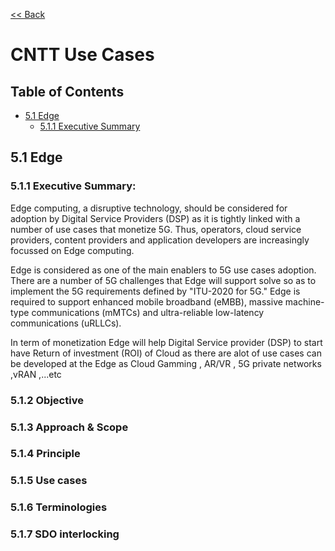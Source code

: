 [<< Back](https://cntt-n.github.io/CNTT/)
# CNTT Use Cases

## Table of Contents
 * [5.1 Edge](#5.1)
   * [5.1.1 Executive Summary](#5.1)
   
<a name="5.1"></a>
## 5.1 Edge

<a name="5.1.1"></a>
### 5.1.1 Executive Summary:

Edge computing, a disruptive technology, should be considered for adoption by Digital Service Providers (DSP) as it is tightly linked with a number of use cases that monetize 5G. Thus, operators, cloud service providers, content providers and application developers are increasingly focussed on Edge computing.

Edge is considered as one of the main enablers to 5G use cases adoption. There are a number of 5G challenges that Edge will support solve so as to implement the 5G requirements defined by "ITU-2020 for 5G." Edge is required to support enhanced mobile broadband (eMBB), massive machine-type communications (mMTCs) and ultra-reliable low-latency communications (uRLLCs).


In term of monetization Edge will help Digital Service provider (DSP) to start have Return of investment (ROI) of Cloud as there are 
alot of use cases can be developed at the Edge as Cloud Gamming , AR/VR , 5G private networks ,vRAN ,...etc




<a name="5.1.2"></a>
### 5.1.2 Objective

<a name="5.1.3"></a>
### 5.1.3 Approach & Scope

<a name="5.1.4"></a>
### 5.1.4 Principle

<a name="5.1.5"></a>
### 5.1.5 Use cases

<a name="5.1.6"></a>
### 5.1.6 Terminologies

<a name="5.1.7"></a>
### 5.1.7 SDO interlocking
